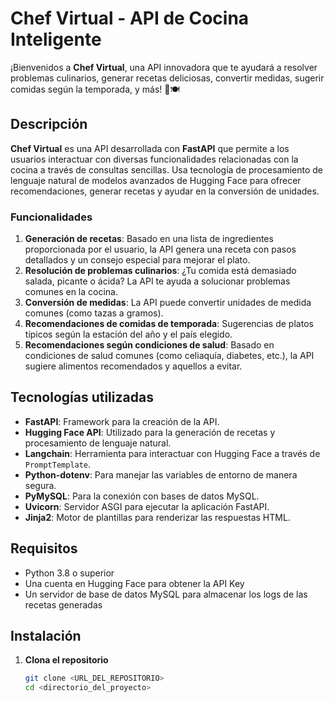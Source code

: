 # Chef Virtual - API de Cocina Inteligente

¡Bienvenidos a **Chef Virtual**, una API innovadora que te ayudará a resolver problemas culinarios, generar recetas deliciosas, convertir medidas, sugerir comidas según la temporada, y más! 🌟🍽️

## Descripción

**Chef Virtual** es una API desarrollada con **FastAPI** que permite a los usuarios interactuar con diversas funcionalidades relacionadas con la cocina a través de consultas sencillas. Usa tecnología de procesamiento de lenguaje natural de modelos avanzados de Hugging Face para ofrecer recomendaciones, generar recetas y ayudar en la conversión de unidades. 

### Funcionalidades

1. **Generación de recetas**: Basado en una lista de ingredientes proporcionada por el usuario, la API genera una receta con pasos detallados y un consejo especial para mejorar el plato.
2. **Resolución de problemas culinarios**: ¿Tu comida está demasiado salada, picante o ácida? La API te ayuda a solucionar problemas comunes en la cocina.
3. **Conversión de medidas**: La API puede convertir unidades de medida comunes (como tazas a gramos).
4. **Recomendaciones de comidas de temporada**: Sugerencias de platos típicos según la estación del año y el país elegido.
5. **Recomendaciones según condiciones de salud**: Basado en condiciones de salud comunes (como celiaquía, diabetes, etc.), la API sugiere alimentos recomendados y aquellos a evitar.

## Tecnologías utilizadas

- **FastAPI**: Framework para la creación de la API.
- **Hugging Face API**: Utilizado para la generación de recetas y procesamiento de lenguaje natural.
- **Langchain**: Herramienta para interactuar con Hugging Face a través de `PromptTemplate`.
- **Python-dotenv**: Para manejar las variables de entorno de manera segura.
- **PyMySQL**: Para la conexión con bases de datos MySQL.
- **Uvicorn**: Servidor ASGI para ejecutar la aplicación FastAPI.
- **Jinja2**: Motor de plantillas para renderizar las respuestas HTML.

## Requisitos

- Python 3.8 o superior
- Una cuenta en Hugging Face para obtener la API Key
- Un servidor de base de datos MySQL para almacenar los logs de las recetas generadas

## Instalación

1. **Clona el repositorio**

   ```bash
   git clone <URL_DEL_REPOSITORIO>
   cd <directorio_del_proyecto>

